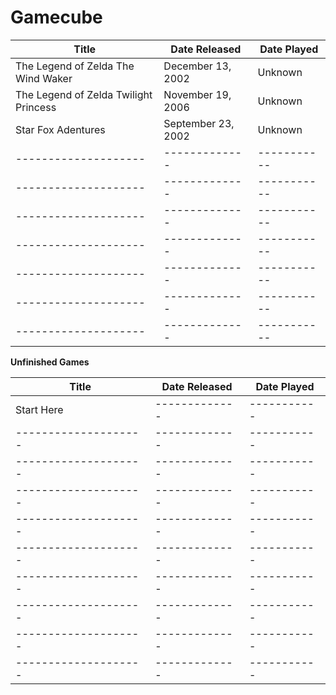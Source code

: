 Gamecube
========================

| Title                                           | Date Released      | Date Played   |
| --------------------                            | -------------      | -----------   |
| The Legend of Zelda The Wind Waker              | December 13, 2002  | Unknown       |
| The Legend of Zelda Twilight Princess           | November 19, 2006  | Unknown       |
| Star Fox Adentures                              | September 23, 2002 | Unknown       |
| --------------------                            | -------------      | -----------   |
| --------------------                            | -------------      | -----------   |
| --------------------                            | -------------      | -----------   |
| --------------------                            | -------------      | -----------   |
| --------------------                            | -------------      | -----------   |
| --------------------                            | -------------      | -----------   |
| --------------------                            | -------------      | -----------   |

**Unfinished Games**

| Title                                           | Date Released      | Date Played   |
| --------------------                            | -------------      | -----------   |
| Start Here                                      | -------------      | -----------   |
| --------------------                            | -------------      | -----------   |
| --------------------                            | -------------      | -----------   |
| --------------------                            | -------------      | -----------   |
| --------------------                            | -------------      | -----------   |
| --------------------                            | -------------      | -----------   |
| --------------------                            | -------------      | -----------   |
| --------------------                            | -------------      | -----------   |
| --------------------                            | -------------      | -----------   |
| --------------------                            | -------------      | -----------   |